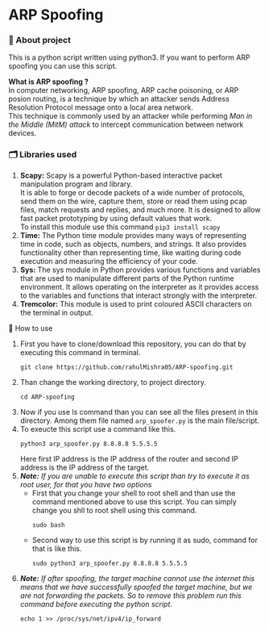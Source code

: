 # ARP Spoofing

### 📝 About project
This is a python script written using python3. If you want to perform ARP spoofing you can use this script.

**What is ARP spoofing ?**\
In computer networking, ARP spoofing, ARP cache poisoning, or ARP posion routing, is a technique by which an attacker sends Address Resolution Protocol message onto a local area network.\
This technique is commonly used by an attacker while performing *Man in the Middle (MitM) attack* to intercept communication between network devices.

### 🗂 Libraries used
1. **Scapy:** Scapy is a powerful Python-based interactive packet manipulation program and library.\
It is able to forge or decode packets of a wide number of protocols, send them on the wire, capture them, store or read them using pcap files, match requests and replies, and much more. It is designed to allow fast packet prototyping by using default values that work.\
To install this module use this command `pip3 install scapy`
2. **Time:** The Python time module provides many ways of representing time in code, such as objects, numbers, and strings. It also provides functionality other than representing time, like waiting during code execution and measuring the efficiency of your code. 
3. **Sys:**  The sys module in Python provides various functions and variables that are used to manipulate different parts of the Python runtime environment. It allows operating on the interpreter as it provides access to the variables and functions that interact strongly with the interpreter.
4. **Tremcolor:** This module is used to print coloured ASCII characters on the terminal in output.

🧱 How to use
1. First you have to clone/download this repository, you can do that by executing this command in terminal.
    ```shell
    git clone https://github.com/rahulMishra05/ARP-spoofing.git
    ```
2. Than change the working directory, to project directory.
    ```shell
    cd ARP-spoofing
    ```
3. Now if you use ls command than you can see all the files present in this directory. Among them file named `arp_spoofer.py` is the main file/script.
4. To exeucte this script use a command like this.
    ```shell
    python3 arp_spoofer.py 8.8.8.8 5.5.5.5
    ```
    Here first IP address is the IP address of the router and second IP address is the IP address of the target.
5. ***Note:*** *If you are unable to execute this script than try to execute it as root user, for that you have two options*
    - First that you change your shell to root shell and than use the command mentioned above to use this script. You can simply change you shll to root shell using this command.
        ```shell
        sudo bash
        ```
    - Second way to use this script is by running it as sudo, command for that is like this.
        ```shell
        sudo python3 arp_spoofer.py 8.8.8.8 5.5.5.5
        ```
6. ***Note:*** *If after spoofing, the target machine cannot use the internet this means that we have successfully spoofed the target machine, but we are not forwarding the packets. So to remove this problem run this command before executing the python script.*
    ```shell
    echo 1 >> /proc/sys/net/ipv4/ip_forward
    ```
